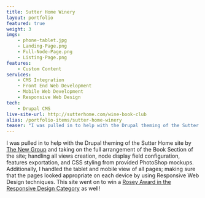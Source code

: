 ```yaml
---
title: Sutter Home Winery
layout: portfolio
featured: true
weight: 3
imgs:
    - phone-tablet.jpg
    - Landing-Page.png
    - Full-Node-Page.png
    - Listing-Page.png
features:
    - Custom Content
services:
    - CMS Integration
    - Front End Web Development
    - Mobile Web Development
    - Responsive Web Design
tech:
    - Drupal CMS
live-site-url: http://sutterhome.com/wine-book-club
alias: /portfolio-items/sutter-home-winery
teaser: "I was pulled in to help with the Drupal theming of the Sutter Home site by taking on the full arrangement of the Book Section of the site. We won an award for Responsive Web Design."
---
```

I was pulled in to help with the Drupal theming of the Sutter Home site by [The New Group](http://www.thenewgroup.com/work/sutter-home/sutter-home) and taking on the full arrangement of the Book Section of the site; handling all views creation, node display field configuration, features exportation, and CSS styling from provided PhotoShop mockups. Additionally, I handled the tablet and mobile view of all pages; making sure that the pages looked appropriate on each device by using Responsive Web Design techniques. This site went on to win a [Rosey Award in the Responsive Design Category](http://www.pinterest.com/pin/525654587728414673/) as well!
